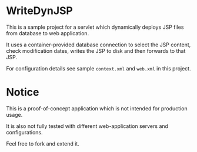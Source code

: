 # WriteDynJSPThis is a sample project for a servlet which dynamically deploys JSP files from database to web application.It uses a container-provided database connection to select the JSP content, check modification dates, writes the JSP to disk and then forwards to that JSP.For configuration details see sample `context.xml` and `web.xml` in this project.# NoticeThis is a proof-of-concept application which is not intended for production usage.It is also not fully tested with different web-application servers and configurations.Feel free to fork and extend it.